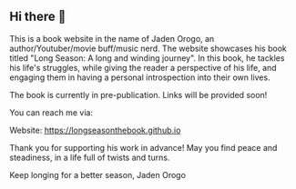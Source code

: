 ## Hi there 👋

This is a book website in the name of Jaden Orogo, an author/Youtuber/movie buff/music nerd. The website showcases his book titled "Long Season: A long and winding journey". In this 
book, he tackles his life's struggles, while giving the reader a perspective of his life, and engaging them in having a personal introspection into their own lives.

The book is currently in pre-publication. Links will be provided soon! 

You can reach me via:

Website: https://longseasonthebook.github.io

Thank you for supporting his work in advance! May you find peace and steadiness, in a life full of twists and turns.

Keep longing for a better season,
Jaden Orogo
<!--
**longseasonthebook/longseasonthebook** is a ✨ _special_ ✨ repository because its `README.md` (this file) appears on your GitHub profile.

Here are some ideas to get you started:

- 🔭 I’m currently working on ...
- 🌱 I’m currently learning ...
- 👯 I’m looking to collaborate on ...
- 🤔 I’m looking for help with ...
- 💬 Ask me about ...
- 📫 How to reach me: ...
- 😄 Pronouns: ...
- ⚡ Fun fact: ...
-->
